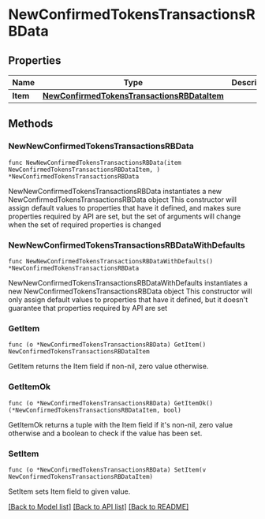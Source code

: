 # NewConfirmedTokensTransactionsRBData

## Properties

Name | Type | Description | Notes
------------ | ------------- | ------------- | -------------
**Item** | [**NewConfirmedTokensTransactionsRBDataItem**](NewConfirmedTokensTransactionsRBDataItem.md) |  | 

## Methods

### NewNewConfirmedTokensTransactionsRBData

`func NewNewConfirmedTokensTransactionsRBData(item NewConfirmedTokensTransactionsRBDataItem, ) *NewConfirmedTokensTransactionsRBData`

NewNewConfirmedTokensTransactionsRBData instantiates a new NewConfirmedTokensTransactionsRBData object
This constructor will assign default values to properties that have it defined,
and makes sure properties required by API are set, but the set of arguments
will change when the set of required properties is changed

### NewNewConfirmedTokensTransactionsRBDataWithDefaults

`func NewNewConfirmedTokensTransactionsRBDataWithDefaults() *NewConfirmedTokensTransactionsRBData`

NewNewConfirmedTokensTransactionsRBDataWithDefaults instantiates a new NewConfirmedTokensTransactionsRBData object
This constructor will only assign default values to properties that have it defined,
but it doesn't guarantee that properties required by API are set

### GetItem

`func (o *NewConfirmedTokensTransactionsRBData) GetItem() NewConfirmedTokensTransactionsRBDataItem`

GetItem returns the Item field if non-nil, zero value otherwise.

### GetItemOk

`func (o *NewConfirmedTokensTransactionsRBData) GetItemOk() (*NewConfirmedTokensTransactionsRBDataItem, bool)`

GetItemOk returns a tuple with the Item field if it's non-nil, zero value otherwise
and a boolean to check if the value has been set.

### SetItem

`func (o *NewConfirmedTokensTransactionsRBData) SetItem(v NewConfirmedTokensTransactionsRBDataItem)`

SetItem sets Item field to given value.



[[Back to Model list]](../README.md#documentation-for-models) [[Back to API list]](../README.md#documentation-for-api-endpoints) [[Back to README]](../README.md)


